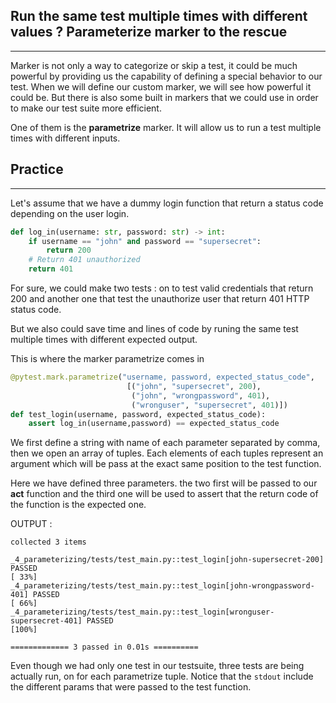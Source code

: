 ## Run the same test multiple times with different values ? Parameterize marker to the rescue 

---

Marker is not only a way to categorize or skip a test, it could be much powerful by providing us the capability of defining a special behavior to our test. 
When we will define our custom marker, we will see how powerful it could be. But there is also some built in markers that we could use in order to make our test suite more efficient.

One of them is the **parametrize** marker. It will allow us to run a test multiple times with different inputs.

## Practice 

---

Let's assume that we have a dummy login function that return a status code depending on the user login.

```python
def log_in(username: str, password: str) -> int:
    if username == "john" and password == "supersecret":
        return 200
    # Return 401 unauthorized
    return 401
```

For sure, we could make two tests : on to test valid credentials that return 200 and another one that test the unauthorize user that return 401 HTTP status code.

But we also could save time and lines of code by runing the same test multiple times with different expected output.

This is where the marker parametrize comes in 

```python
@pytest.mark.parametrize("username, password, expected_status_code",
                          [("john", "supersecret", 200),
                           ("john", "wrongpassword", 401),
                           ("wronguser", "supersecret", 401)])
def test_login(username, password, expected_status_code):
    assert log_in(username,password) == expected_status_code
```

We first define a string with name of each parameter separated by comma, then we open an array of tuples. 
Each elements of each tuples represent an argument which will be pass at the exact same position to the test function.

Here we have defined three parameters. the two first will be passed to our **act** function and the third one will be used to assert that the return code of the function is the expected one.

OUTPUT :

```text
collected 3 items                                                                                                                                                                                           

_4_parameterizing/tests/test_main.py::test_login[john-supersecret-200] PASSED                                                                                                                         [ 33%]
_4_parameterizing/tests/test_main.py::test_login[john-wrongpassword-401] PASSED                                                                                                                       [ 66%]
_4_parameterizing/tests/test_main.py::test_login[wronguser-supersecret-401] PASSED                                                                                                                    [100%]

============= 3 passed in 0.01s ==========
```
Even though we had only one test in our testsuite, three tests are being actually run, on for each parametrize tuple.
Notice that the `stdout` include the different params that were passed to the test function.


